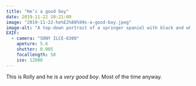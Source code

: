 ```yaml
---
title: "He’s a good boy"
date: 2019-11-22 10:21:09
image: "2019-11-22-he%E2%80%99s-a-good-boy.jpeg"
image-alt: "A top-down portrait of a springer spaniel with black and white fur."
EXIF:
  - camera: "SONY ILCE-6300"
    apeture: 5.6
    shutter: 0.005
    focallength: 50
    iso: 12800
---
```


This is Rolly and he is a _very good boy_. Most of the time anyway.